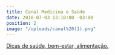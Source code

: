 ```yaml
---
title: Canal Medicina e Saúde
date: 2018-07-03 13:10:00 -03:00
position: 2
image: "/uploads/canal%20(1).png"
---
```


[Dicas de saúde, bem-estar, alimentação.](http://youtube.com/medicinaesaude)